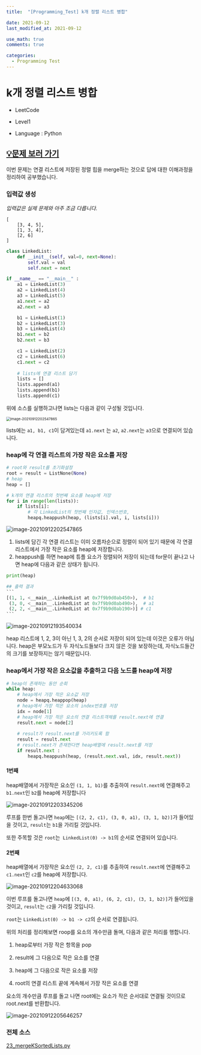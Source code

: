```yaml
---
title:  "[Programming_Test] k개 정렬 리스트 병합"

date: 2021-09-12
last_modified_at: 2021-09-12

use_math: true
comments: true

categories:
  - Programming Test
---
```


# k개 정렬 리스트 병합

- LeetCode



- Level1



- Language : Python


## [💡문제 보러 가기](https://leetcode.com/problems/merge-k-sorted-lists/)


이번 문제는 연결 리스트에 저장된 정렬 힙을 merge하는 것으로 답에 대한 이해과정을 정리하여 공부했습니다.



### 입력값 생성

_입력값은 실제 문제와 아주 조금 다릅니다._

```
[
    [3, 4, 5],
    [1, 3, 4],
    [2, 6]
]
```



```python
class LinkedList:
    def __init__(self, val=0, next=None):
        self.val = val
        self.next = next

if __name__ == "__main__" :
    a1 = LinkedList(3)
    a2 = LinkedList(4)
    a3 = LinkedList(5)    
    a1.next = a2
    a2.next = a3

    b1 = LinkedList(1)
    b2 = LinkedList(3)
    b3 = LinkedList(4)    
    b1.next = b2
    b2.next = b3

    c1 = LinkedList(2)
    c2 = LinkedList(6)  
    c1.next = c2
    
    # lists에 연결 리스트 담기
    lists = []
    lists.append(a1)
    lists.append(b1)
    lists.append(c1)
```



위에 소스를 실행하고나면 lists는 다음과 같이 구성될 것입니다.

<img src="/assets/images/63_Programming_Test_1.jpg" alt="image-20210912202547865" style="zoom:67%;" />

lists에는 `a1, b1, c1`이 담겨있는데 `a1.next` 는 `a2`, `a2.next`는 `a3`으로 연결되어 있습니다.







### heap에 각 연결 리스트의 가장 작은 요소를 저장



```python
# root와 result를 초기화설정
root = result = ListNone(None)
# heap
heap = []

# k개의 연결 리스트의 첫번째 요소를 heap에 저장
for i in range(len(lists)):
    if lists[i]:
        # 각 LinkedList의 첫번째 인자값, 인덱스번호, 
        heapq.heappush(heap, (lists[i].val, i, lists[i]))
```

![image-20210912202547865](/assets/images/63_Programming_Test_2.jpg)


1. lists에 담긴 각 연결 리스트는 이미 오름차순으로 정렬이 되어 있기 때문에 각 연결 리스트에서 가장 작은 요소를 heap에 저장합니다.
2. heappush를 하면 heap에 튜플 요소가 정렬되어 저장이 되는데 for문이 끝나고 나면 heap에 다음과 같은 상태가 됩니다.

````python
print(heap)

## 출력 결과
```
[(1, 1, <__main__.LinkedList at 0x7f9b9d0ab450>),  # b1
 (3, 0, <__main__.LinkedList at 0x7f9b9d0ab490>),  # a1
 (2, 2, <__main__.LinkedList at 0x7f9b9d0ab190>)] # c1
```
````



![image-20210912193540034](/assets/images/63_Programming_Test_3.jpg)



heap 리스트에 1, 2, 3이 아닌 1, 3, 2의 순서로 저장이 되어 있는데 이것은 오류가 아닙니다. heap은 부모노드가 두 자식노드들보다 크지 않은 것을 보장하는데, 자식노드들간의 크기를 보장하지는 않기 때문입니다. 





### heap에서 가장 작은 요소값을 추출하고 다음 노드를 heap에 저장



```python
# heap이 존재하는 동안 순회
while heap:
    # heap에서 가장 작은 요소값 저장
    node = heapq.heappop(heap)
    # heap에서 가장 작은 요소의 index번호를 저장
    idx = node[1]
    # heap에서 가장 작은 요소의 연결 리스트객체를 result.next에 연결
    result.next = node[2]
	
    # result가 result.next를 가리키도록 함
    result = result.next
    # result.next가 존재한다면 heap배열에 result.next를 저장
    if result.next :
        heapq.heappush(heap, (result.next.val, idx, result.next))
```

#### 1번째

heap배열에서 가장작은 요소인 `(1, 1, b1)`를 추출하여 `result.next`에 연결해주고 `b1.next`인 `b2`를 heap에 저장합니다

![image-20210912203345206](/assets/images/63_Programming_Test_4.jpg)



루프를 한번 돌고나면 `heap`에는 `[(2, 2, c1), (3, 0, a1), (3, 1, b2)]`가 들어있을 것이고, `result`는 `b1`을 가리킬 것입니다. 

또한 주목할 것은 `root`는` LinkedList(0) -> b1`의 순서로 연결되어 있습니다.



#### 2번째

heap배열에서 가장작은 요소인 `(2, 2, c1)`를 추출하여 `result.next`에 연결해주고 `c1.next`인 `c2`를 heap에 저장합니다.

![image-20210912204633068](/assets/images/63_Programming_Test_5.jpg)



이번 루프를 돌고나면 `heap`에 `[(3, 0, a1), (6, 2, c1), (3, 1, b2)]`가 들어있을 것이고, `result`는 `c2`을 가리킬 것입니다. 

 `root`는 `LinkedList(0) -> b1 -> c2`의 순서로 연결됩니다.



위의 처리를 정리해보면 roop를 요소의 개수만큼 돌며, 다음과 같은 처리를 행합니다.

1. heap로부터 가장 작은 항목을 pop

2. result에 그 다음으로 작은 요소를 연결

3. heap에 그 다음으로 작은 요소를 저장

4. root의 연결 리스트 끝에 계속해서 가장 작은 요소를 연결





요소의 개수만큼 루프를 돌고 나면 root에는 요소가 작은 순서대로 연결될 것이므로 root.next를 반환합니다.

![image-20210912205646257](/assets/images/63_Programming_Test_6.jpg)





### 전체 소스

[23_mergeKSortedLists.py](https://github.com/2SEHI/Python-Programming-Test/tree/main/python-algorithm-interview/23_merge_k_sorted_lists.py)
